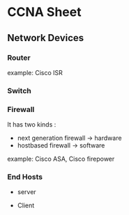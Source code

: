 # CCNA Sheet

## Network Devices

### Router

example: Cisco ISR

### Switch

### Firewall

It has two kinds :
- next generation firewall -> hardware
- hostbased firewall -> software

example: Cisco ASA, Cisco firepower

### End Hosts

- server

- Client
